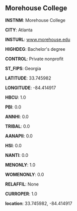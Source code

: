 
Morehouse College
---
**INSTNM**: Morehouse College

**CITY**: Atlanta

**INSTURL**: www.morehouse.edu

**HIGHDEG**: Bachelor's degree

**CONTROL**: Private nonprofit

**ST_FIPS**: Georgia

**LATITUDE**: 33.745982

**LONGITUDE**: -84.414917

**HBCU**: 1.0

**PBI**: 0.0

**ANNHI**: 0.0

**TRIBAL**: 0.0

**AANAPII**: 0.0

**HSI**: 0.0

**NANTI**: 0.0

**MENONLY**: 1.0

**WOMENONLY**: 0.0

**RELAFFIL**: None

**CURROPER**: 1.0

**location**: 33.745982, -84.414917